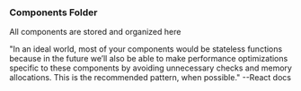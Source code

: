 ### Components Folder

All components are stored and organized here

"In an ideal world, most of your components would be stateless functions because in the future we’ll also be able to make performance optimizations specific to these components by avoiding unnecessary checks and memory allocations. This is the recommended pattern, when possible." --React docs
